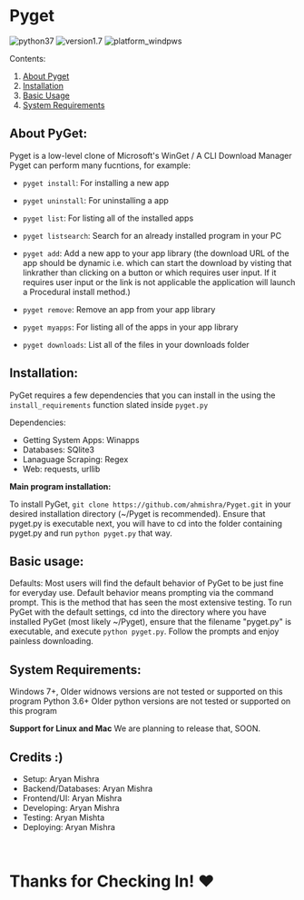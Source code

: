 # Pyget


![python37](https://img.shields.io/badge/python-3.7-red)
![version1.7](https://img.shields.io/badge/app-v1.7-blue)
![platform_windpws](https://img.shields.io/badge/platform-windows-green)

Contents:

1. [About Pyget](#about-pyget)
2. [Installation](#installation)
3. [Basic Usage](#basic-usage)
4. [System Requirements](#system-requirements)

## About PyGet:

Pyget is a low-level clone of Microsoft's WinGet / A CLI Download Manager
Pyget can perform many fucntions, for example:

- `pyget install`: For installing a new app
- `pyget uninstall`: For uninstalling a app
- `pyget list`: For listing all of the installed apps
- `pyget listsearch`: Search for an already installed program in your PC

- `pyget add`: Add a new app to your app library (the download URL of the app should be dynamic i.e. which can start the download by visting that linkrather than clicking on a button or which requires user input. If it requires user input or the link is not applicable the application will launch a Procedural install method.)

- `pyget remove`: Remove an app from your app library
- `pyget myapps`: For listing all of the apps in your app library
- `pyget downloads`: List all of the files in your downloads folder

## Installation:

PyGet requires a few dependencies that you can install in the using the `install_requirements` function slated inside `pyget.py`

Dependencies:
- Getting System Apps: Winapps
- Databases: SQlite3
- Lanaguage Scraping: Regex
- Web: requests, urllib
    

<b>Main program installation:</b>

To install PyGet, `git clone https://github.com/ahmishra/Pyget.git` in your desired
installation directory (~/Pyget is recommended).  Ensure that pyget.py is 
executable next, you will have to cd into the folder
containing pyget.py and run ```python pyget.py``` that way. 

## Basic usage:

Defaults:
Most users will find the default behavior of PyGet to be just fine for everyday
use.  Default behavior means prompting via the command prompt.  This is the method that 
has seen the most extensive testing.  To run PyGet with the default settings, cd 
into the directory where you have installed PyGet (most likely ~/Pyget), ensure
that the filename "pyget.py" is executable, and execute
```python pyget.py```.  Follow the prompts and enjoy painless downloading.

## System Requirements:

Windows 7+, Older widnows versions are not tested or supported on this program
Python 3.6+ Older python versions are not tested or supported on this program

<b>Support for Linux and Mac</b>
We are planning to release that, SOON.

## Credits :)
- Setup: Aryan Mishra
- Backend/Databases: Aryan Mishra
- Frontend/UI: Aryan Mishra
- Developing: Aryan Mishra
- Testing: Aryan Mishta
- Deploying: Aryan Mishra

<br>

# Thanks for Checking In! ❤
